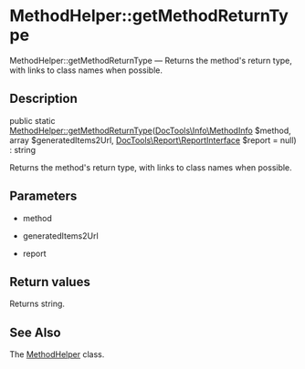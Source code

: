 MethodHelper::getMethodReturnType
================

MethodHelper::getMethodReturnType — Returns the method's return type, with links to class names when possible.

Description
---------------


public static [MethodHelper::getMethodReturnType](https://github.com/lingtalfi/DocTools/blob/master/doc/api/DocTools/Helper/MethodHelper/getMethodReturnType.md)([DocTools\Info\MethodInfo](https://github.com/lingtalfi/DocTools/blob/master/doc/api/DocTools/Info/MethodInfo.md) $method, array $generatedItems2Url, [DocTools\Report\ReportInterface](https://github.com/lingtalfi/DocTools/blob/master/doc/api/DocTools/Report/ReportInterface.md) $report = null) : string




Returns the method's return type, with links to class names when possible.




Parameters
--------------


- method

    

- generatedItems2Url

    

- report

    


Return values
----------------

Returns string.









See Also
-----------

The [MethodHelper](https://github.com/lingtalfi/DocTools/blob/master/doc/api/DocTools/Helper/MethodHelper.md) class.
